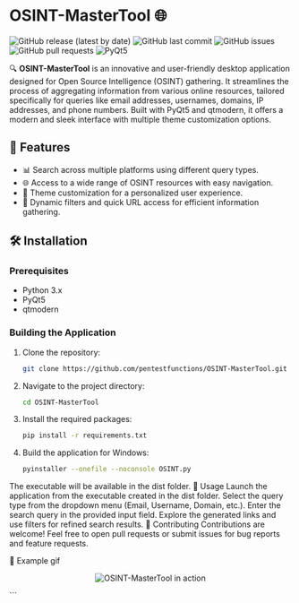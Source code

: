 # OSINT-MasterTool 🌐

![GitHub release (latest by date)](https://img.shields.io/github/v/release/pentestfunctions/OSINT-MasterTool)
![GitHub last commit](https://img.shields.io/github/last-commit/pentestfunctions/OSINT-MasterTool)
![GitHub issues](https://img.shields.io/github/issues-raw/pentestfunctions/OSINT-MasterTool)
![GitHub pull requests](https://img.shields.io/github/issues-pr/pentestfunctions/OSINT-MasterTool)
![PyQt5](https://img.shields.io/badge/PyQt5-5.15-blue)

🔍 **OSINT-MasterTool** is an innovative and user-friendly desktop application designed for Open Source Intelligence (OSINT) gathering. It streamlines the process of aggregating information from various online resources, tailored specifically for queries like email addresses, usernames, domains, IP addresses, and phone numbers. Built with PyQt5 and qtmodern, it offers a modern and sleek interface with multiple theme customization options.

## 🌟 Features

- 📊 Search across multiple platforms using different query types.
- 🌐 Access to a wide range of OSINT resources with easy navigation.
- 🎨 Theme customization for a personalized user experience.
- 🚀 Dynamic filters and quick URL access for efficient information gathering.

## 🛠 Installation

### Prerequisites

- Python 3.x
- PyQt5
- qtmodern

### Building the Application

1. Clone the repository:
   ```bash
   git clone https://github.com/pentestfunctions/OSINT-MasterTool.git
   ```
2. Navigate to the project directory:
   ```bash
   cd OSINT-MasterTool
   ```
4. Install the required packages:
   ```bash
   pip install -r requirements.txt
   ```
5. Build the application for Windows:
   ```bash
   pyinstaller --onefile --noconsole OSINT.py
   ```

The executable will be available in the dist folder.
🚀 Usage
Launch the application from the executable created in the dist folder.
Select the query type from the dropdown menu (Email, Username, Domain, etc.).
Enter the search query in the provided input field.
Explore the generated links and use filters for refined search results.
🤝 Contributing
Contributions are welcome! Feel free to open pull requests or submit issues for bug reports and feature requests.

📸 Example gif
<p align="center">
  <img src="./static/WorkingOSINT.gif" alt="OSINT-MasterTool in action">
</p>
```

